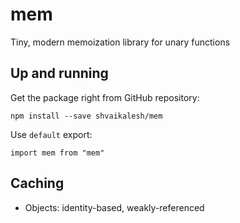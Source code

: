 # mem

Tiny, modern memoization library for unary functions

## Up and running

Get the package right from GitHub repository:

`npm install --save shvaikalesh/mem`

Use `default` export:

`import mem from "mem"`

## Caching

* Objects: identity-based, weakly-referenced
